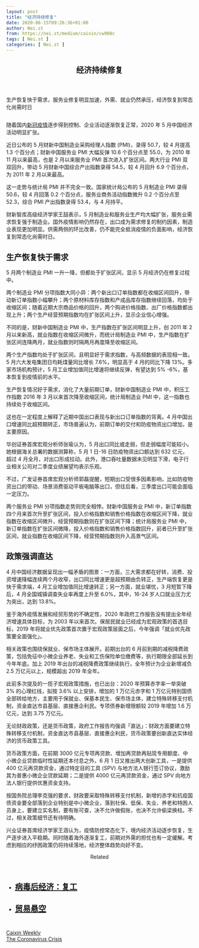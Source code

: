 ```yaml
---
layout: post
title: "经济持续修复"
date: 2020-06-15T09:26:36+01:00
author: Nei.st
from: https://nei.st/medium/caixin/cw908c
tags: [ Nei.st ]
categories: [ Nei.st ]
---
```


<article class="post-20864 post type-post status-publish format-standard hentry category-caixin tag-the-coronavirus-crisis" id="post-20864"> <header class="page-header medium Archives"><div class="page-header__image"></div><div class="page-header__content"><h1 class="page-title text-align-center">经济持续修复</h1></div> </header><div class="entry-content aesop-entry-content" id="post-20864-content"><link as="font" crossorigin="anonymous" href="//cdn.jsdelivr.net/gh/0nd1jyU39XQ/_/glyph/font-face/0uIzqoZjSuJfvSBnvgXTcApMtcVhMcpr.woff" rel="preload" type="font/woff"/><link as="font" crossorigin="anonymous" href="//cdn.jsdelivr.net/gh/0nd1jyU39XQ/_/glyph/font-face/1sTnSLZWDKucPX6SAk.woff" rel="preload" type="font/woff"/><p class="blog-post__description">生产恢复快于需求，服务业修复明显加速，外需、就业仍然承压，经济恢复到常态化尚需时日</p><span id="more-20864"></span><div class="container large img edge"><div class="aspectRatioPlaceholder"><div class="progressiveMedia" data-height="1445" data-width="2200"> <img alt="" class="progressiveMedia-image lazyload" data-src="https://cdn.jsdelivr.net/gh/0nd1jyU39XQ/_/img/1/iOOMlBR.BUpU.jpg" src="https://cdn.jsdelivr.net/gh/0nd1jyU39XQ/_/img/1/iOOMlBR.BUpU.jpg"/></div></div></div><p>随着国内<a href="https://nei.st/tag/the-coronavirus-crisis">新冠疫情</a>逐步得到控制、企业活动逐渐恢复正常，2020 年 5 月中国经济活动明显扩张。</p><p>近日公布的 5 月财新中国制造业采购经理人指数 (PMI)，录得 50.7，较 4 月提高 1.3 个百分点；财新中国服务业 PMI 大幅反弹 10.6 个百分点至 55.0，为 2010 年 11 月以来最高，也是 2 月以来服务业 PMI 首次进入扩张区间。两大行业 PMI 双双回升，带动 5 月财新中国综合产出指数录得 54.5，较 4 月回升 6.9 个百分点，为 2011 年 2 月以来最高。</p><p>这一走势与统计局 PMI 并不完全一致。国家统计局公布的 5 月制造业 PMI 录得 50.6，较 4 月回落 0.2 个百分点，服务业商务活动指数微升 0.2 个百分点至 52.3，综合 PMI 产出指数录得 53.4，与 4 月持平。</p><p>财新智库高级经济学家王喆表示，5 月制造业和服务业生产均大幅扩张，服务业需求恢复强于制造业。国外疫情影响仍然存在，出口成为需求修复的制约因素，制造业表现更加明显。供需两侧的环比改善，仍不能完全抵消疫情的负面影响，经济恢复到常态化尚需时日。</p><h2>生产恢复快于需求</h2><p>5 月两个制造业 PMI 一升一降，但都处于扩张区间，显示 5 月经济仍在修复过程中。</p><div class="code-block code-block-1" style="margin: 8px 0; clear: both;"><div class="container ads_KbHEVhh8Rw"><div class="card card--blog post-sidebar"><div class="card-body"><div class="logo_ngcontent-kty-0"> </div><div class="iframe-blocker U6XAMK63Vh00WqvF2BacIQ"><div class="background-h60B"> </div><div class="WumZiPCS4MeMw4pxQ"> </div></div></div><div class="card-footer"><div class="card-footer-wrapper" layout="row bottom-left"></div></div></div></div></div><p>两个制造业 PMI 分项指数大同小异：两个新出口订单指数都在收缩区间回升，带动新订单指数小幅攀升；两个原材料库存指数和产成品库存指数继续回落，均处于收缩区间；随着近期大宗商品价格的回升，两个购进价格指数、出厂价格指数都出现上升；两个生产经营预期指数均在扩张区间上升，显示企业信心增强。</p><p>不同的是，财新中国制造业 PMI 中，生产指数在扩张区间明显上升，创 2011 年 2 月以来新高，就业指数在收缩区间微升，而统计局制造业 PMI 中，生产指数在扩张区间连降两月，就业指数则时隔两月再度降至收缩区间。</p><p>两个生产指数均处于扩张区间，且明显好于需求指数，与高频数据的表现相一致。5 月六大发电集团日均耗煤量同比增长 7.6%，明显高于 4 月的同比下降 13%。多家市场机构预计，5 月工业增加值同比增速将继续反弹，有望达到 5% -6%，基本恢复到疫情前的水平。</p><p>生产恢复情况好于需求，消化了大量前期订单，财新中国制造业 PMI 中，积压工作指数 2016 年 3 月以来首次降至收缩区间，统计局制造业 PMI 中，这一指数也持续处于收缩区间。</p><p>这也在一定程度上解释了近期中国出口表现与新出口订单指数的背离。4 月中国出口增速同比超预期转正，市场普遍认为，前期订单的交付和防疫物资出口增加，是主要原因。</p><p>华创证券首席宏观分析师张瑜认为，5 月出口同比或走弱，但走弱幅度可能较小。她根据海关总署的数据测算称，5 月 1 日-16 日防疫物资出口额达到 632 亿元，超过 4 月全月，对出口形成拉动。此外，港口吞吐量数据未见明显下滑，电子行业相关公司对二季度业绩展望均表示乐观。</p><div class="code-block code-block-1" style="margin: 8px 0; clear: both;"><div class="container ads_KbHEVhh8Rw"><div class="card card--blog post-sidebar"><div class="card-body"><div class="logo_ngcontent-kty-0"> </div><div class="iframe-blocker U6XAMK63Vh00WqvF2BacIQ"><div class="background-h60B"> </div><div class="WumZiPCS4MeMw4pxQ"> </div></div></div><div class="card-footer"><div class="card-footer-wrapper" layout="row bottom-left"></div></div></div></div></div><p>不过，广发证券首席宏观分析师郭磊提醒，短期出口受很多因素影响，比如防疫物资出口的带动、场景消费驱动平板电脑等出口，但往后看，三季度出口可能会面临一定压力。</p><p>两个服务业 PMI 分项指数走势则完全相悖。财新中国服务业 PMI 中，新订单指数四个月来首次升至扩张区间，投入价格指数和销售价格指数在收缩区间下降，就业指数在收缩区间微升，经营预期指数则在扩张区间下降；统计局服务业 PMI 中，新订单指数在扩张区间微降，投入价格指数和销售价格指数回升，前者已升至扩张区间，就业指数在收缩区间下降，经营预期指数则升入高景气区间。</p><h2>政策强调直达</h2><p>4 月中国经济数据呈现出一幅矛盾的图景：一方面，三大需求都在好转，消费、投资增速降幅连续两个月收窄，出口同比增速更是超预期由负转正，生产端恢复更是快于需求端，4 月工业增加值同比增速转正；另一方面，就业堪忧，3 月短暂下降后，4 月全国城镇调查失业率再度上升至 6.0%，其中，16-24 岁人口就业压力尤为突出，达到 13.8%。</p><p>鉴于海外疫情发展和经贸形势的不确定性，2020 年政府工作报告没有提出全年经济增速具体目标，为 2003 年以来首次。保居民就业已经成为宏观政策的首选目标，2019 年将就业优先政策首次置于宏观政策层面之后，今年强调「就业优先政策要全面强化」。</p><p>相关政策也围绕保就业、保市场主体展开。前期出台的 6 月前到期的减税降费政策，包括免征中小微企业养老、失业和工伤保险单位缴费等，执行期限全部延长到今年年底。加上 2019 年出台的减税降费政策继续执行，全年预计为企业新增减负 2.5 万亿元以上，规模超出 2019 年全年。</p><p>此前多次提及的一揽子宏观政策措施，也已出台：2020 年预算赤字率一举突破 3% 的心理红线，拟按 3.6% 以上安排，增加的 1 万亿元赤字和 1 万亿元特别国债全部转给地方，主要用于保就业、保基本民生、保市场主体，建立特殊转移支付机制，资金直达市县基层、直接惠企利民。专项债券新增限额较 2019 年增加 1.6 万亿元，达到 3.75 万亿元。</p><div class="code-block code-block-1" style="margin: 8px 0; clear: both;"><div class="container ads_KbHEVhh8Rw"><div class="card card--blog post-sidebar"><div class="card-body"><div class="logo_ngcontent-kty-0"> </div><div class="iframe-blocker U6XAMK63Vh00WqvF2BacIQ"><div class="background-h60B"> </div><div class="WumZiPCS4MeMw4pxQ"> </div></div></div><div class="card-footer"><div class="card-footer-wrapper" layout="row bottom-left"></div></div></div></div></div><p>无论财政政策，还是货币政策，政府工作报告均强调「直达」：财政方面要建立特殊转移支付机制，资金直达市县基层、直接惠企利民，货币政策要创新直达实体经济的货币政策工具。</p><p>货币政策方面，在前期 3000 亿元专项再贷款、增加再贷款再贴现专用额度、中小微企业贷款临时性延期还本付息之外，6 月 1 日又推出两大创新工具，一是提供 400 亿元再贷款资金，通过特定目的工具 (SPV) 与地方法人银行签订协议，激励其为普惠小微企业贷款延期；二是提供 4000 亿元再贷款资金，通过 SPV 向地方法人银行提供优惠资金支持。</p><p>按国务院总理李克强的要求，财政要采取特殊转移支付机制，新增的赤字和抗疫国债资金要全部落到企业特别是中小微企业，落到社保、低保、失业、养老和特困人员身上，要建立实名制，要有账可查，决不允许做假账，也决不允许偷梁换柱。不过，相关政策细节还有待明确。</p><p>兴业证券首席经济学家王涵认为，疫情防控常态化下，境内经济活动逐步恢复，生产逐步进入平稳期。同时随着海外逐渐复工，前期对外需的担忧也有一定缓解。考虑到相应的纾困政策仍将持续落地，经济整体趋势向好不变。</p><section class="jsx-1092709871 collection"><header class="jsx-1092709871 container"><span class="jsx-65431776 text-icon text-right size-md spacing-xxtight weight-medium"><span class="jsx-65431776 text"><span class="jsx-1092709871">Related</span></span></span></header><ul class="jsx-1092709871 collection-list"><li class="jsx-1092709871"><section class="jsx-2013367371 container"><div class="jsx-2013367371 content no-cover type-collection"><div class="jsx-2013367371 left"> <a class="jsx-2013367371" href="https://nei.st/medium/economist/back-to-work"><h2 class="jsx-2996311878 sidebar">病毒后经济：复工</h2> </a></div></div></section></li><li class="jsx-1092709871"><section class="jsx-2013367371 container"><div class="jsx-2013367371 content no-cover type-collection"><div class="jsx-2013367371 left"> <a class="jsx-2013367371" href="https://nei.st/medium/caixin/cw899c"><h2 class="jsx-2996311878 sidebar">贸易悬空</h2> </a></div></div></section></li></ul></section><div class="container qyoLgsBMfk2RyP6PZqEQUQ"><div class="TA9FsqtAclEQEnnC"><a class="q9pBoz6iftkg" href="https://nei.st/medium/caixin?source=cw908"><div class="ISq0AssRMiRdK46s31e1tA"><div class="VBC0sS11TRzyNj7ur4DqLQ"></div></div></a></div></div><div class="code-block code-block-2" style="margin: 8px 0; clear: both;"> <br/><div class="container ads_KbHEVhh8Rw"><div class="card card--blog post-sidebar"><div class="card-body"><div class="logo_ngcontent-kty-0"> </div><div class="iframe-blocker U6XAMK63Vh00WqvF2BacIQ"><div class="background-h60B"> </div><div class="WumZiPCS4MeMw4pxQ"> </div></div></div><div class="card-footer"><div class="card-footer-wrapper" layout="row bottom-left"></div></div></div></div></div></div> <footer class="entry-footer"><div class="categories icon-link"><a href="https://nei.st/category/medium/caixin" rel="category tag">Caixin Weekly</a></div><div class="tags icon-link"><a href="https://nei.st/tag/the-coronavirus-crisis" rel="tag">The Coronavirus Crisis</a></div> </footer></article>
